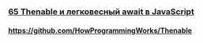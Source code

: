 ### [65 Thenable и легковесный await в JavaScript](https://www.youtube.com/watch?v=DXp__1VNIvI)

#### https://github.com/HowProgrammingWorks/Thenable

